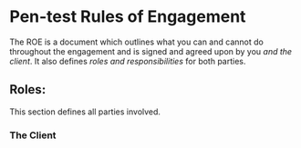 
# Pen-test Rules of Engagement
The ROE is a document which outlines what you can and cannot do throughout the engagement and is signed and agreed upon by you *and the client*. It also defines *roles and responsibilities* for both parties.
## Roles:
This section defines all parties involved. 
### The Client